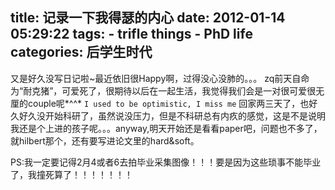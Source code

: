 title: 记录一下我得瑟的内心
date: 2012-01-14 05:29:22
tags: 
    - trifle things
    - PhD life
categories: 后学生时代
---

又是好久没写日记啦~最近依旧很Happy啊，过得没心没肺的。。。
zq前天自命为“耐克猪”，可爱死了，很期待以后在一起生活，我觉得我们会是一对很可爱很无厘的couple呢*^^* 
    `I used to be optimistic, I miss me`
回家两三天了，也好久好久没开始科研了，虽然说没压力，但是不科研总有内疚的感觉，这是不是说明我还是个上进的孩子呢。。。anyway,明天开始还是看看paper吧，问题也不多了，就hilbert那个，还有要写进论文里的hard&soft。

PS:我一定要记得2月4或者6去拍毕业采集图像！！！要是因为这些琐事不能毕业了，我撞死算了！！！！！！！
